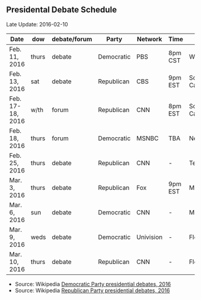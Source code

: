 ## Presidental Debate Schedule ##
Late Update: 2016-02-10


Date             | dow   | debate/forum| Party       | Network   | Time    | State
-----------------|-------|-------------|-------------|-----------|---------|------
Feb. 11, 2016    | thurs |   debate    | Democratic  | PBS       | 8pm CST | Wisconsin
Feb. 13, 2016    | sat   |   debate    | Republican  | CBS       | 9pm EST | South Carolina
Feb. 17-18, 2016 | w/th  |   forum     | Republican  | CNN       | 8pm EST | South Carolina
Feb. 18, 2016    | thurs |   forum     | Democratic  | MSNBC     | TBA     | Nevada
Feb. 25, 2016    | thurs |   debate    | Republican  | CNN       | -       | Texas
Mar. 3, 2016     | thurs |   debate    | Republican  | Fox       | 9pm EST | Michigan 
Mar. 6, 2016     | sun   |   debate    | Democratic  | CNN       | -       | Missouri
Mar. 9, 2016     | weds  |   debate    | Democratic  | Univision | -       | Florida
Mar. 10, 2016    | thurs |   debate    | Republican  | CNN       | -       | Florida

- Source: Wikipedia [Democratic Party presidential debates, 2016](https://en.wikipedia.org/wiki/Democratic_Party_presidential_debates,_2016)
- Source: Wikipedia [Republican Party presidential debates, 2016](https://en.wikipedia.org/wiki/Republican_Party_presidential_debates,_2016)
